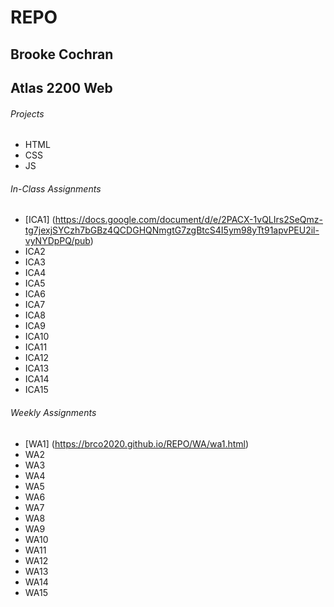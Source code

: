 # REPO
## Brooke Cochran
## Atlas 2200 Web
###### Projects
- HTML
- CSS
- JS
###### In-Class Assignments
- [ICA1] (https://docs.google.com/document/d/e/2PACX-1vQLIrs2SeQmz-tg7jexjSYCzh7bGBz4QCDGHQNmgtG7zgBtcS4I5ym98yTt91apvPEU2il-vyNYDpPQ/pub)
- ICA2
- ICA3
- ICA4
- ICA5
- ICA6
- ICA7
- ICA8
- ICA9
- ICA10
- ICA11
- ICA12
- ICA13
- ICA14
- ICA15
###### Weekly Assignments
- [WA1] (https://brco2020.github.io/REPO/WA/wa1.html) 
- WA2
- WA3
- WA4
- WA5
- WA6
- WA7
- WA8
- WA9
- WA10
- WA11
- WA12
- WA13
- WA14
- WA15
